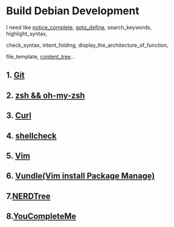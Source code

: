 # Build Debian Development

I need like [notice_complete](https://gist.github.com/SofijaErkin/9318ecb63460400c8b3876cce6c2bf25), [goto_define](https://gist.github.com/SofijaErkin/9318ecb63460400c8b3876cce6c2bf25#goto-defines), search_keywords, highlight_syntax,

check_syntax, intent_folding, display_the_architecture_of_function,

file_template, [content_tree](https://gist.github.com/SofijaErkin/ae3505742a431c343f54a9a995fd7e2b)...

## 1. [Git](https://gist.github.com/SofijaErkin/2b70beb264de57c9f8f7c80517766a89)

## 2. [zsh && oh-my-zsh](https://gist.github.com/SofijaErkin/ac6a0e4294d5d29ebd4557eca21c77ce)

## 3. [Curl](https://www.cyberithub.com/how-to-install-curl-on-debian-10-11-in-6-easy-steps/)

## 4. [shellcheck](https://gist.github.com/SofijaErkin/38e9738c6a9225901c70ceb4c9049fee)

## 5. [Vim](https://gist.github.com/SofijaErkin/6b836186f81184d5913ca791a32a7b55)

## 6. [Vundle(Vim install Package Manage)](https://gist.github.com/SofijaErkin/f8eafbc87f3a174e17e49ffd1a2c727d)

## 7.[NERDTree](https://gist.github.com/SofijaErkin/ae3505742a431c343f54a9a995fd7e2b)

## 8.[YouCompleteMe](https://gist.github.com/SofijaErkin/9318ecb63460400c8b3876cce6c2bf25)
